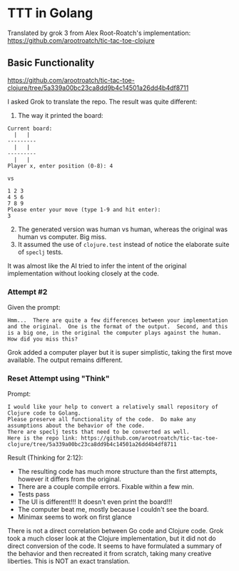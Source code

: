 # TTT in Golang

Translated by grok 3 from Alex Root-Roatch's implementation: https://github.com/arootroatch/tic-tac-toe-clojure

## Basic Functionality

https://github.com/arootroatch/tic-tac-toe-clojure/tree/5a339a00bc23ca8dd9b4c14501a26dd4b4df8711

I asked Grok to translate the repo.  The result was quite different:
1. The way it printed the board:
```
Current board:
  |   |
---------
  |   |
---------
  |   |  
Player x, enter position (0-8): 4

vs

1 2 3
4 5 6
7 8 9
Please enter your move (type 1-9 and hit enter):
3
```
2. The generated version was human vs human, whereas the original was human vs computer.  Big miss.
3. It assumed the use of `clojure.test` instead of notice the elaborate suite of `speclj` tests. 

It was almost like the AI tried to infer the intent of the original implementation without looking closely at the code.

### Attempt #2

Given the prompt:

    Hmm...  There are quite a few differences between your implementation and the original.  One is the format of the output.  Second, and this is a big one, in the original the computer plays against the human.  How did you miss this?

Grok added a computer player but it is super simplistic, taking the first move available.  The output remains different.


### Reset Attempt using "Think"

Prompt:
```
I would like your help to convert a relatively small repository of Clojure code to Golang.  
Please preserve all functionality of the code.  Do make any assumptions about the behavior of the code.  
There are speclj tests that need to be converted as well.  
Here is the repo link: https://github.com/arootroatch/tic-tac-toe-clojure/tree/5a339a00bc23ca8dd9b4c14501a26dd4b4df8711
```

Result (Thinking for 2:12):

* The resulting code has much more structure than the first attempts, however it differs from the original.
* There are a couple compile errors.  Fixable within a few min.
* Tests pass
* The UI is different!!! It doesn't even print the board!!!
* The computer beat me, mostly because I couldn't see the board.
* Minimax seems to work on first glance

There is not a direct correlation between Go code and Clojure code.  Grok took a much closer look at the Clojure 
implementation, but it did not do direct conversion of the code.  It seems to have formulated a summary of the behavior
and then recreated it from scratch, taking many creative liberties.  This is NOT an exact translation.


